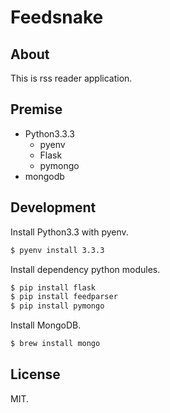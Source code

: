 # Feedsnake

## About

This is rss reader application.

## Premise

- Python3.3.3
    - pyenv
    - Flask
    - pymongo
- mongodb

## Development

Install Python3.3 with pyenv.

```sh
$ pyenv install 3.3.3
```

Install dependency python modules.

```sh
$ pip install flask
$ pip install feedparser
$ pip install pymongo
```

Install MongoDB.

```sh
$ brew install mongo
```

## License

MIT.
